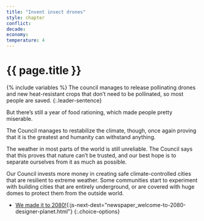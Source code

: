 ```yaml
---
title: "Invent insect drones"
style: chapter
conflict: 
decade: 
economy: 
temperature: 4
---
```


<h1>{{ page.title }}</h1>

{% include variables %}
The council manages to release pollinating drones and new heat-resistant crops that don’t need to be pollinated, so most people are saved. 
{:.leader-sentence}

But there’s still a year of food rationing, which made people pretty miserable.

The Council manages to restabilize the climate, though, once again proving that it is the greatest and humanity can withstand anything.

The weather in most parts of the world is still unreliable. The Council says that this proves that nature can’t be trusted, and our best hope is to separate ourselves from it as much as possible.

Our Council invests more money in creating safe climate-controlled cities that are resilient to extreme weather. Some communities start to experiment with building cities that are entirely underground, or are covered with huge domes to protect them from the outside world.

- [We made it to 2080!](part-page_2080.html){:js-next-dest="newspaper_welcome-to-2080-designer-planet.html"}
{:.choice-options}
